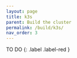 ```yaml
---
layout: page
title: k3s
parent: Build the cluster
permalink: /build/k3s/
nav_order: 3
---
```


TO DO
{: .label .label-red }

